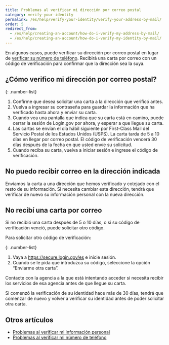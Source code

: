 ```yaml
---
title: Problemas al verificar mi dirección por correo postal
category: verify-your-identity
permalink: /es/help/verify-your-identity/verify-your-address-by-mail/
order: 5
redirect_from:
  - /es/help/creating-an-account/how-do-i-verify-my-address-by-mail/
  - /es/help/creating-an-account/how-do-i-verify-my-identity-by-mail/
---
```


En algunos casos, puede verificar su dirección por correo postal en lugar de [verificar su número de teléfono](#). Recibirá una carta por correo con un código de verificación para confirmar que la dirección sea la suya.

## ¿Cómo verifico mi dirección por correo postal?

{: .number-list}

1. Confirme que desea solicitar una carta a la dirección que verificó antes.
1. Vuelva a ingresar su contraseña para guardar la información que ha verificado hasta ahora y enviar su carta.
1. Cuando vea una pantalla que indica que su carta está en camino, puede cerrar la sesión de Login.gov por ahora, y esperar a que llegue su carta.
1. Las cartas se envían el día hábil siguiente por First-Class Mail del Servicio Postal de los Estados Unidos (USPS). La carta tarda de 5 a 10 días en llegar por correo postal. El código de verificación vencerá 30 días después de la fecha en que usted envíe su solicitud.
1. Cuando reciba su carta, vuelva a iniciar sesión e ingrese el código de verificación.

## No puedo recibir correo en la dirección indicada

Enviamos la carta a una dirección que hemos verificado y cotejado con el resto de su información. Si necesita cambiar esta dirección, tendrá que verificar de nuevo su información personal con la nueva dirección.

## No recibí una carta por correo

Si no recibió una carta después de 5 o 10 días, o si su código de verificación venció, puede solicitar otro código.

Para solicitar otro código de verificación:

{: .number-list}
1. Vaya a <https://secure.login.gov/es> e inicie sesión.
1. Cuando se le pida que introduzca su código, seleccione la opción “Enviarme otra carta”.

Contacte con la agencia a la que está intentando acceder si necesita recibir los servicios de esa agencia antes de que llegue su carta.

Si comenzó la verificación de su identidad hace más de 30 días, tendrá que comenzar de nuevo y volver a verificar su identidad antes de poder solicitar otra carta.

## Otros artículos

* [Problemas al verificar mi información personal](/es/help/verify-your-identity/issues-verifying-my-personal-information/)
* [Problemas al verificar mi número de teléfono](/es/help/verify-your-identity/phone-number/)
